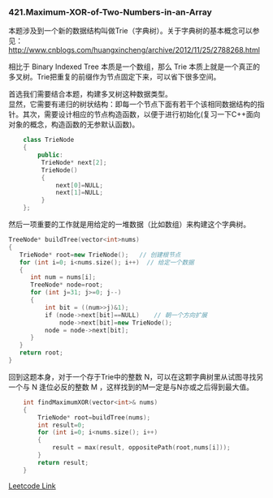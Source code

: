 ### 421.Maximum-XOR-of-Two-Numbers-in-an-Array

本题涉及到一个新的数据结构叫做Trie（字典树）。关于字典树的基本概念可以参见： http://www.cnblogs.com/huangxincheng/archive/2012/11/25/2788268.html

相比于 Binary Indexed Tree 本质是一个数组，那么 Trie 本质上就是一个真正的多叉树。Trie把重复的前缀作为节点固定下来，可以省下很多空间。

首选我们需要结合本题，构建多叉树这种数据类型。    
显然，它需要有递归的树状结构：即每一个节点下面有若干个该相同数据结构的指针。其次，需要设计相应的节点构造函数，以便于进行初始化(复习一下C++面向对象的概念，构造函数的无参默认函数)。
```cpp
    class TrieNode
    {
        public:
         TrieNode* next[2];
         TrieNode()
         {
             next[0]=NULL;
             next[1]=NULL;
         }
    };
```
然后一项重要的工作就是用给定的一堆数据（比如数组）来构建这个字典树。
```cpp
TreeNode* buildTree(vector<int>nums)
{
   TrieNode* root=new TrieNode();   // 创建根节点
   for (int i=0; i<nums.size(); i++)  // 给定一个数据
   {
      int num = nums[i];
      TreeNode* node=root;
      for (int j=31; j>=0; j--)
      {
          int bit = ((num>>j)&1);
          if (node->next[bit]==NULL)    // 朝一个方向扩展 
              node->next[bit]=new TrieNode();
          node = node->next[bit];
      }      
   }   
   return root;
}
```
回到这题本身，对于一个存于Trie中的整数 N，可以在这颗字典树里从试图寻找另一个与 N 逢位必反的整数 M ，这样找到的M一定是与N亦或之后得到最大值。
```cpp
    int findMaximumXOR(vector<int>& nums) 
    {
        TrieNode* root=buildTree(nums);
        int result=0;
        for (int i=0; i<nums.size(); i++)
        {
            result = max(result, oppositePath(root,nums[i]));
        }
        return result;
    }
```    


[Leetcode Link](https://leetcode.com/problems/maximum-xor-of-two-numbers-in-an-array)